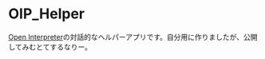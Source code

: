 ﻿# OIP_Helper
[Open Interpreter](https://github.com/KillianLucas/open-interpreter/blob/main/README_JA.md)の対話的なヘルパーアプリです。自分用に作りましたが、公開してみむとてするなりー。
